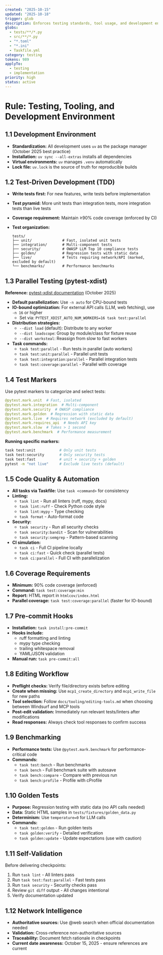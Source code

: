 ```yaml
---
created: "2025-10-15"
updated: "2025-10-18"
trigger: glob
description: Enforces testing standards, tool usage, and development environment practices.
globs:
  - tests/**/*.py
  - src/**/*.py
  - "*.toml"
  - "*.ini"
  - Taskfile.yml
category: testing
tokens: 989
applyTo:
  - testing
  - implementation
priority: high
status: active
---
```


# Rule: Testing, Tooling, and Development Environment

## 1.1 Development Environment

- **Standardization:** All development uses `uv` as the package manager (October 2025 best practice)
- **Installation:** `uv sync --all-extras` installs all dependencies
- **Virtual environments:** `uv` manages `.venv` automatically
- **Lock file:** `uv.lock` is the source of truth for reproducible builds

## 1.2 Test-Driven Development (TDD)

- **Write tests first:** For new features, write tests before implementation
- **Test pyramid:** More unit tests than integration tests, more integration tests than live tests
- **Coverage requirement:** Maintain ≥90% code coverage (enforced by CI)
- **Test organization:**

  ```text
  tests/
  ├── unit/              # Fast, isolated unit tests
  ├── integration/       # Multi-component tests
  ├── security/          # OWASP LLM Top 10 compliance tests
  ├── golden/            # Regression tests with static data
  ├── live/              # Tests requiring network/API (marked, excluded by default)
  └── benchmarks/        # Performance benchmarks
  ```

## 1.3 Parallel Testing (pytest-xdist)

**Reference:** [pytest-xdist documentation](https://pytest-xdist.readthedocs.io/) (October 2025)

- **Default parallelization:** Use `-n auto` for CPU-bound tests
- **IO-bound optimization:** For external API calls (LLM, web fetching), use `-n 16` or higher
  - Set via: `PYTEST_XDIST_AUTO_NUM_WORKERS=16 task test:parallel`
- **Distribution strategies:**
  - `--dist load` (default): Distribute to any worker
  - `--dist loadscope`: Group by module/class for fixture reuse
  - `--dist worksteal`: Reassign from slow to fast workers
- **Task commands:**
  - `task test:parallel` - Run tests in parallel (auto workers)
  - `task test:unit:parallel` - Parallel unit tests
  - `task test:integration:parallel` - Parallel integration tests
  - `task test:coverage:parallel` - Parallel with coverage

## 1.4 Test Markers

Use pytest markers to categorize and select tests:

```python
@pytest.mark.unit  # Fast, isolated
@pytest.mark.integration  # Multi-component
@pytest.mark.security  # OWASP compliance
@pytest.mark.golden  # Regression with static data
@pytest.mark.live  # Requires network (excluded by default)
@pytest.mark.requires_api  # Needs API key
@pytest.mark.slow  # Takes > 1 second
@pytest.mark.benchmark  # Performance measurement
```

**Running specific markers:**

```bash
task test:unit           # Only unit tests
task test:security       # Only security tests
task test:fast           # unit + security + golden
pytest -m "not live"     # Exclude live tests (default)
```

## 1.5 Code Quality & Automation

- **All tasks via Taskfile:** Use `task <command>` for consistency
- **Linting:**
  - `task lint` - Run all linters (ruff, mypy, docs)
  - `task lint:ruff` - Check Python code style
  - `task lint:mypy` - Type checking
  - `task format` - Auto-format code
- **Security:**
  - `task security` - Run all security checks
  - `task security:bandit` - Scan for vulnerabilities
  - `task security:semgrep` - Pattern-based scanning
- **CI simulation:**
  - `task ci` - Full CI pipeline locally
  - `task ci:fast` - Quick check (parallel tests)
  - `task ci:parallel` - Full CI with parallelization

## 1.6 Coverage Requirements

- **Minimum:** 90% code coverage (enforced)
- **Command:** `task test:coverage:min`
- **Report:** HTML report in `htmlcov/index.html`
- **Parallel coverage:** `task test:coverage:parallel` (faster for IO-bound)

## 1.7 Pre-commit Hooks

- **Installation:** `task install:pre-commit`
- **Hooks include:**
  - ruff formatting and linting
  - mypy type checking
  - trailing whitespace removal
  - YAML/JSON validation
- **Manual run:** `task pre-commit:all`

## 1.8 Editing Workflow

- **Preflight checks:** Verify file/directory exists before editing
- **Create when missing:** Use `mcp1_create_directory` and `mcp1_write_file` for new paths
- **Tool selection:** Follow `docs/tooling/editing-tools.md` when choosing between Windsurf and MCP tools
- **Post-edit validation:** Immediately run relevant tests/linters after modifications
- **Read responses:** Always check tool responses to confirm success

## 1.9 Benchmarking

- **Performance tests:** Use `@pytest.mark.benchmark` for performance-critical code
- **Commands:**
  - `task test:bench` - Run benchmarks
  - `task bench` - Full benchmark suite with autosave
  - `task bench:compare` - Compare with previous run
  - `task bench:profile` - Profile with cProfile

## 1.10 Golden Tests

- **Purpose:** Regression testing with static data (no API calls needed)
- **Data:** Static HTML samples in `tests/fixtures/golden_data.py`
- **Determinism:** Use `temperature=0` for LLM calls
- **Commands:**
  - `task test:golden` - Run golden tests
  - `task golden:verify` - Detailed verification
  - `task golden:update` - Update expectations (use with caution)

## 1.11 Self-Validation

Before delivering checkpoints:

1. Run `task lint` - All linters pass
2. Run `task test:fast:parallel` - Fast tests pass
3. Run `task security` - Security checks pass
4. Review `git diff` output - All changes intentional
5. Verify documentation updated

## 1.12 Network Intelligence

- **Authoritative sources:** Use @web search when official documentation needed
- **Validation:** Cross-reference non-authoritative sources
- **Traceability:** Document fetch rationale in checkpoints
- **Current date awareness:** October 15, 2025 - ensure references are current
